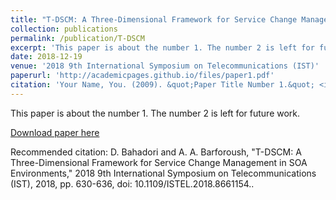 ```yaml
---
title: "T-DSCM: A Three-Dimensional Framework for Service Change Management in SOA Environments"
collection: publications
permalink: /publication/T-DSCM
excerpt: 'This paper is about the number 1. The number 2 is left for future work.'
date: 2018-12-19
venue: '2018 9th International Symposium on Telecommunications (IST)'
paperurl: 'http://academicpages.github.io/files/paper1.pdf'
citation: 'Your Name, You. (2009). &quot;Paper Title Number 1.&quot; <i>Journal 1</i>. 1(1).'
---
```

This paper is about the number 1. The number 2 is left for future work.

[Download paper here](https://ieeexplore.ieee.org/document/8661154)

Recommended citation: D. Bahadori and A. A. Barforoush, "T-DSCM: A Three-Dimensional Framework for Service Change Management in SOA Environments," 2018 9th International Symposium on Telecommunications (IST), 2018, pp. 630-636, doi: 10.1109/ISTEL.2018.8661154..
